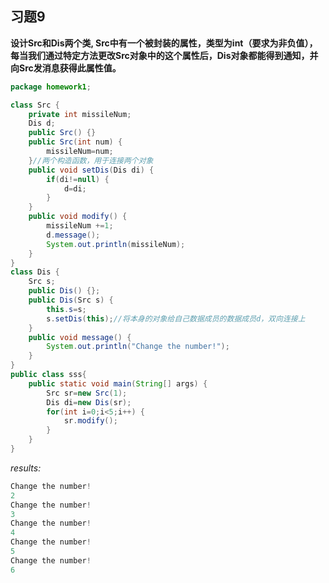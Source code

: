 ## 习题9

**设计Src和Dis两个类, Src中有一个被封装的属性，类型为int（要求为非负值），每当我们通过特定方法更改Src对象中的这个属性后，Dis对象都能得到通知，并向Src发消息获得此属性值。**

```java
package homework1;

class Src {
	private int missileNum;
	Dis d;
	public Src() {}
	public Src(int num) {
		missileNum=num;
	}//两个构造函数，用于连接两个对象
	public void setDis(Dis di) {
		if(di!=null) {
			d=di;
		}
	}
	public void modify() {
		missileNum +=1;
		d.message();
		System.out.println(missileNum);
	}
}
class Dis {
	Src s;
	public Dis() {};
	public Dis(Src s) {
		this.s=s;
		s.setDis(this);//将本身的对象给自己数据成员的数据成员d，双向连接上
	}
	public void message() {
		System.out.println("Change the number!");
	}
}
public class sss{
	public static void main(String[] args) {
		Src sr=new Src(1);
		Dis di=new Dis(sr);
		for(int i=0;i<5;i++) {
			sr.modify();
		}
	}
}
```

*results:*

```java
Change the number!
2
Change the number!
3
Change the number!
4
Change the number!
5
Change the number!
6
```

